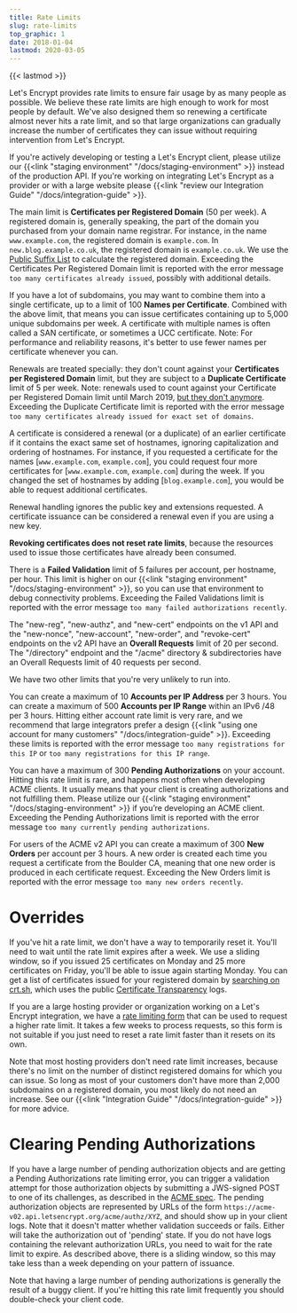 ```yaml
---
title: Rate Limits
slug: rate-limits
top_graphic: 1
date: 2018-01-04
lastmod: 2020-03-05
---
```


{{< lastmod >}}

Let's Encrypt provides rate limits to ensure fair usage by as
many people as possible. We believe these rate limits are high enough to work
for most people by default. We've also designed them so renewing a
certificate almost never hits a rate limit, and so that large
organizations can gradually increase the number of certificates they can issue
without requiring intervention from Let's Encrypt.

If you're actively developing or testing a Let's Encrypt client, please utilize
our {{<link "staging environment" "/docs/staging-environment" >}} instead of the production API.
If you're working on integrating Let's Encrypt as a provider or with a large
website please {{<link "review our Integration Guide" "/docs/integration-guide" >}}.

The main limit is <a id="certificates-per-registered-domain"></a>**Certificates per Registered Domain** (50 per week). A
registered domain is, generally speaking, the part of the domain you purchased
from your domain name registrar. For instance, in the name `www.example.com`,
the registered domain is `example.com`. In `new.blog.example.co.uk`,
the registered domain is `example.co.uk`. We use the
[Public Suffix List](https://publicsuffix.org) to calculate the registered
domain. Exceeding the Certificates Per Registered Domain limit is reported with the
error message `too many certificates already issued`, possibly with additional
details.

If you have a lot of subdomains, you may want to combine them into a single
certificate, up to a limit of 100 <a id="names-per-certificate"></a>**Names per Certificate**. Combined with the
above limit, that means you can issue certificates containing up to 5,000 unique
subdomains per week. A certificate with multiple names is often called a SAN
certificate, or sometimes a UCC certificate. Note: For performance and
reliability reasons, it's better to use fewer names per certificate whenever you
can.

Renewals are treated specially: they don't count against your **Certificates per
Registered Domain** limit, but they are subject to a **Duplicate Certificate**
limit of 5 per week. Note: renewals used to count against your Certificate per
Registered Domain limit until March 2019, [but they don't
anymore](https://community.letsencrypt.org/t/rate-limits-fixing-certs-per-name-rate-limit-order-of-operations-gotcha/88189).
Exceeding the Duplicate Certificate limit is reported with the error message
`too many certificates already issued for exact set of domains`.

A certificate is considered a renewal (or a duplicate) of an earlier certificate if it contains
the exact same set of hostnames, ignoring capitalization and ordering of
hostnames.  For instance, if you requested a certificate for the names
[`www.example.com`, `example.com`], you could request four more certificates for
[`www.example.com`, `example.com`] during the week. If you changed the set of hostnames
by adding [`blog.example.com`], you would be able to request additional
certificates.

Renewal handling ignores the public key and extensions requested. A certificate issuance
can be considered a renewal even if you are using a new key.

**Revoking certificates does not reset rate limits**, because the resources used to
issue those certificates have already been consumed.

There is a <a id="failed-validations"></a>**Failed Validation** limit of 5 failures
per account, per hostname, per hour. This limit is higher on our
{{<link "staging environment" "/docs/staging-environment" >}}, so you
can use that environment to debug connectivity problems. Exceeding the Failed
Validations limit is reported with the error message `too many failed authorizations recently`.

The "new-reg", "new-authz", and "new-cert" endpoints on the v1 API and the "new-nonce", "new-account", "new-order", and "revoke-cert" endpoints on the v2 API have an <a
id="overall-requests"></a>**Overall
Requests** limit of 20 per second. The "/directory" endpoint and the "/acme" 
directory & subdirectories have an Overall Requests limit of 40 requests per second.

We have two other limits that you're very unlikely to run into.

You can create a maximum of 10 <a id="accounts-per-ip-address"></a>**Accounts per IP Address** per 3 hours. You can
create a maximum of 500 **Accounts per IP Range** within an IPv6 /48 per
3 hours. Hitting either account rate limit is very rare, and we recommend that
large integrators prefer a design {{<link "using one account for many customers" "/docs/integration-guide" >}}.
Exceeding these limits is reported with the error message `too many registrations for this IP`
or `too many registrations for this IP range`.

You can have a maximum of 300 <a id="pending-authorizations"></a>**Pending Authorizations** on your account. Hitting
this rate limit is rare, and happens most often when developing ACME clients. It
usually means that your client is creating authorizations and not fulfilling them.
Please utilize our {{<link "staging environment" "/docs/staging-environment" >}} if you’re
developing an ACME client. Exceeding the Pending Authorizations limit is
reported with the error message `too many currently pending authorizations`.

For users of the ACME v2 API you can create a maximum of 300 <a
id="new-orders"></a>**New Orders** per account per 3 hours. A new order is created each time you request a certificate from the Boulder CA, meaning that one new order is produced in each certificate request. Exceeding the New Orders
limit is reported with the error message `too many new orders recently`.

# <a id="overrides"></a>Overrides

If you've hit a rate limit, we don't have a way to temporarily reset it. You'll
need to wait until the rate limit expires after a week. We use a sliding window,
so if you issued 25 certificates on Monday and 25 more certificates on Friday,
you'll be able to issue again starting Monday. You can get a list of certificates
issued for your registered domain by [searching on crt.sh](https://crt.sh), which
uses the public [Certificate Transparency](https://www.certificate-transparency.org)
logs.

If you are a large hosting provider or organization working on a Let's Encrypt
integration, we have a [rate limiting
form](https://goo.gl/forms/plqRgFVnZbdGhE9n1)
that can be used to request a higher rate limit. It takes a few weeks to process
requests, so this form is not suitable if you just need to reset a rate limit
faster than it resets on its own.

Note that most hosting providers don't need rate limit increases, because
there's no limit on the number of distinct registered domains for which you can issue.
So long as most of your customers don't have more than 2,000 subdomains on a
registered domain, you most likely do not need an increase. See our {{<link "Integration Guide" "/docs/integration-guide" >}} for more advice.

# <a id="clearing-pending"></a>Clearing Pending Authorizations

If you have a large number of pending authorization objects and are getting a
Pending Authorizations rate limiting error, you can trigger a validation attempt for those
authorization objects by submitting a JWS-signed POST to one of its challenges, as
described in the
[ACME spec](https://tools.ietf.org/html/rfc8555#section-7.5.1).
The pending authorization objects are represented by URLs of the form
`https://acme-v02.api.letsencrypt.org/acme/authz/XYZ`, and should show up in your
client logs. Note that it doesn't matter whether validation succeeds or fails.
Either will take the authorization out of 'pending' state. If you do not
have logs containing the relevant authorization URLs, you need to wait for the
rate limit to expire. As described above, there is a sliding window, so this may
take less than a week depending on your pattern of issuance.

Note that having a large number of pending authorizations is generally the
result of a buggy client. If you're hitting this rate limit frequently you
should double-check your client code.
